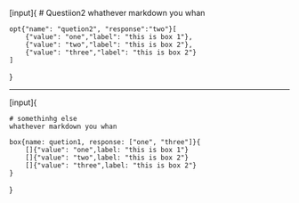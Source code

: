 
[input]{
	# Questiion2
	whathever markdown you whan

	opt{"name": "quetion2", "response":"two"}[
		{"value": "one","label": "this is box 1"},
		{"value": "two","label": "this is box 2"},
		{"value": "three","label": "this is box 2"}
	]
}

---

[input]{
	
	# somethinhg else
	whathever markdown you whan

	box{name: quetion1, response: ["one", "three"]}{
		[]{"value": "one",label: "this is box 1"}
		[]{"value": "two",label: "this is box 2"}
		[]{"value": "three",label: "this is box 2"}
	}


}
